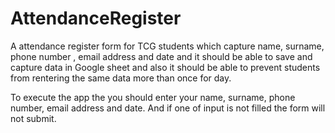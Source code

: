 # AttendanceRegister

A attendance register form for TCG students which capture name, surname, phone number , email address and date and it should be able to save and capture data in Google sheet and also it should be able to prevent students from rentering the same data more than once for day.

To execute the app the you should enter your name, surname, phone number, email address and date. And if one of input is not filled the  form will not submit.